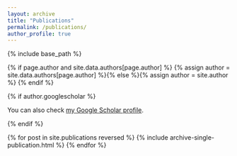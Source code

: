 ```yaml
---
layout: archive
title: "Publications"
permalink: /publications/
author_profile: true
---
```


{% include base_path %}

{% if page.author and site.data.authors[page.author] %}
  {% assign author = site.data.authors[page.author] %}{% else %}{% assign author = site.author %}
{% endif %}

{% if author.googlescholar %}
  <p>You can also check <a href="{{author.googlescholar}}">my Google Scholar profile</a>.</p>
{% endif %}

<br>

{% for post in site.publications reversed %}
  {% include archive-single-publication.html %}
{% endfor %}
